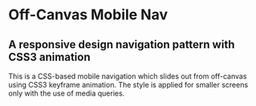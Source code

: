 Off-Canvas Mobile Nav
========================

A responsive design navigation pattern with CSS3 animation
----------------------------------------------------------

This is a CSS-based mobile navigation which slides out from off-canvas using CSS3 keyframe animation. The style is applied for smaller screens only with the use of media queries.